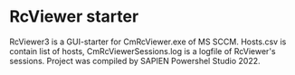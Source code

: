 # RcViewer starter
RcViewer3 is a GUI-starter for CmRcViewer.exe of MS SCCM.
Hosts.csv is contain list of hosts, CmRcViewerSessions.log is a logfile of RcViewer's sessions.
Project was compiled by SAPIEN Powershel Studio 2022.
